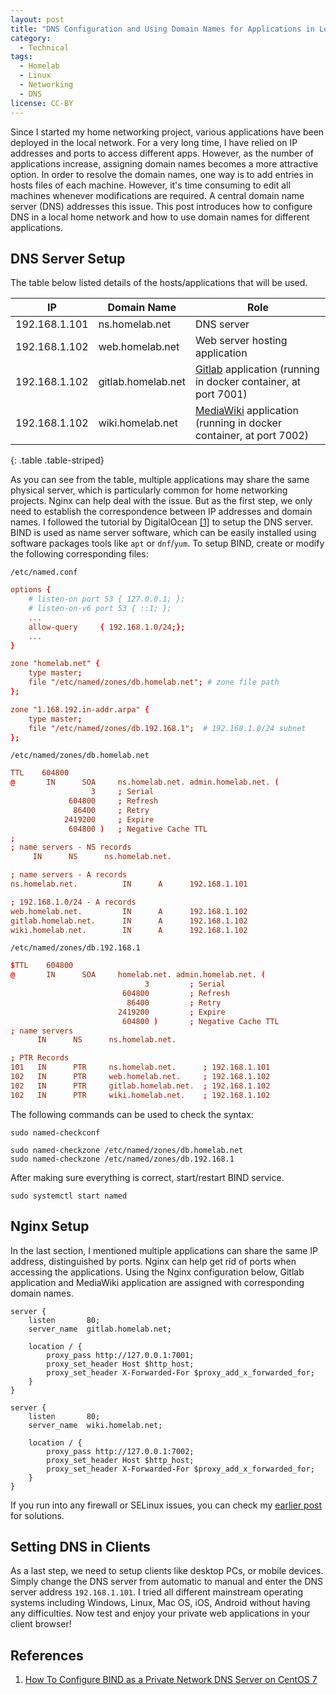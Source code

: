 ```yaml
---
layout: post
title: "DNS Configuration and Using Domain Names for Applications in Local Network"
category:
  - Technical
tags:
  - Homelab
  - Linux
  - Networking
  - DNS
license: CC-BY
---
```


Since I started my home networking project, various applications have been deployed in the local network. For a very long time, I have relied on IP addresses and ports to access different apps. However, as the number of applications increase, assigning domain names becomes a more attractive option. In order to resolve the domain names, one way is to add entries in hosts files of each machine. However, it's time consuming to edit all machines whenever modifications are required. A central domain name server (DNS) addresses this issue. This post introduces how to configure DNS in a local home network and how to use domain names for different applications. 

## DNS Server Setup

The table below listed details of the hosts/applications that will be used.

| IP | Domain Name | Role |
| ----------- | ----------- | ----------- |
| 192.168.1.101 | ns.homelab.net | DNS server |
| 192.168.1.102 | web.homelab.net | Web server hosting application |
| 192.168.1.102 | gitlab.homelab.net | [Gitlab](https://about.gitlab.com) application (running in docker container, at port 7001) |
| 192.168.1.102 | wiki.homelab.net | [MediaWiki](https://www.mediawiki.org/wiki/MediaWiki) application (running in docker container, at port 7002) |
{: .table .table-striped}

As you can see from the table, multiple applications may share the same physical server, which is particularly common for home networking projects. Nginx can help deal with the issue. But as the first step, we only need to establish the correspondence between IP addresses and domain names. I followed the tutorial by DigitalOcean [[1]](https://www.digitalocean.com/community/tutorials/how-to-configure-bind-as-a-private-network-dns-server-on-centos-7) to setup the DNS server. BIND is used as name server software, which can be easily installed using software packages tools like `apt` or `dnf`/`yum`. To setup BIND, create or modify the following corresponding files:

`/etc/named.conf`

```conf
options {
    # listen-on port 53 { 127.0.0.1; };
    # listen-on-v6 port 53 { ::1; };
    ...
    allow-query     { 192.168.1.0/24;};
    ...
}

zone "homelab.net" {
    type master;
    file "/etc/named/zones/db.homelab.net"; # zone file path
};

zone "1.168.192.in-addr.arpa" {
    type master;
    file "/etc/named/zones/db.192.168.1";  # 192.168.1.0/24 subnet
};
```

`/etc/named/zones/db.homelab.net`

```conf
TTL    604800
@       IN      SOA     ns.homelab.net. admin.homelab.net. (
                  3     ; Serial
             604800     ; Refresh
              86400     ; Retry
            2419200     ; Expire
             604800 )   ; Negative Cache TTL
;
; name servers - NS records
     IN      NS      ns.homelab.net.

; name servers - A records
ns.homelab.net.          IN      A      192.168.1.101

; 192.168.1.0/24 - A records
web.homelab.net.         IN      A      192.168.1.102
gitlab.homelab.net.      IN      A      192.168.1.102
wiki.homelab.net.        IN      A      192.168.1.102

```

`/etc/named/zones/db.192.168.1`

```conf
$TTL    604800
@       IN      SOA     homelab.net. admin.homelab.net. (
                              3         ; Serial
                         604800         ; Refresh
                          86400         ; Retry
                        2419200         ; Expire
                         604800 )       ; Negative Cache TTL
; name servers
      IN      NS      ns.homelab.net.

; PTR Records
101   IN      PTR     ns.homelab.net.      ; 192.168.1.101
102   IN      PTR     web.homelab.net.     ; 192.168.1.102
102   IN      PTR     gitlab.homelab.net.  ; 192.168.1.102
102   IN      PTR     wiki.homelab.net.    ; 192.168.1.102
```

The following commands can be used to check the syntax:

```shell
sudo named-checkconf
```

```shell
sudo named-checkzone /etc/named/zones/db.homelab.net
sudo named-checkzone /etc/named/zones/db.192.168.1
```

After making sure everything is correct, start/restart BIND service. 

```shell
sudo systemctl start named
```

## Nginx Setup

In the last section, I mentioned multiple applications can share the same IP address, distinguished by ports. Nginx can help get rid of ports when accessing the applications. Using the Nginx configuration below, Gitlab application and MediaWiki application are assigned with corresponding domain names. 

```nginx
server {
    listen       80;
    server_name  gitlab.homelab.net;
    
    location / {
        proxy_pass http://127.0.0.1:7001;
        proxy_set_header Host $http_host;
        proxy_set_header X-Forwarded-For $proxy_add_x_forwarded_for; 
    }
}
```

```nginx
server {
    listen       80;
    server_name  wiki.homelab.net;
    
    location / {
        proxy_pass http://127.0.0.1:7002;
        proxy_set_header Host $http_host;
        proxy_set_header X-Forwarded-For $proxy_add_x_forwarded_for; 
    }
}
```

If you run into any firewall or SELinux issues, you can check my [earlier post](/blog/2020/04/12/flask-nginx-firewall-selinux-configuration) for solutions. 

## Setting DNS in Clients

As a last step, we need to setup clients like desktop PCs, or mobile devices. Simply change the DNS server from automatic to manual and enter the DNS server address `192.168.1.101`. I tried all different mainstream operating systems including Windows, Linux, Mac OS, iOS, Android without having any difficulties. Now test and enjoy your private web applications in your client browser!

## References

1. [How To Configure BIND as a Private Network DNS Server on CentOS 7](https://www.digitalocean.com/community/tutorials/how-to-configure-bind-as-a-private-network-dns-server-on-centos-7)
